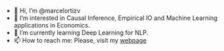 - 👋 Hi, I’m @marcelortizv
- 👀 I’m interested in Causal Inference, Empirical IO and Machine Learning applications in Economics. 
- 🌱 I’m currently learning Deep Learning for NLP.
- 📫 How to reach me: Please, visit my [webpage](https://sites.google.com/view/marcelortizv)

<!---
marcelortizv/marcelortizv is a ✨ special ✨ repository because its `README.md` (this file) appears on your GitHub profile.
You can click the Preview link to take a look at your changes.
--->
